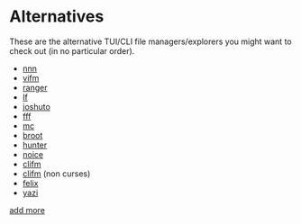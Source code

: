 # Alternatives

These are the alternative TUI/CLI file managers/explorers you might want to check out (in no particular order).

- [nnn][1]
- [vifm][2]
- [ranger][3]
- [lf][4]
- [joshuto][5]
- [fff][6]
- [mc][7]
- [broot][8]
- [hunter][9]
- [noice][10]
- [clifm][11]
- [clifm][12] (non curses)
- [felix][14]
- [yazi][15]

[add more][13]

[1]: https://github.com/jarun/nnn/
[2]: https://github.com/vifm/vifm
[3]: https://github.com/ranger/ranger
[4]: https://github.com/gokcehan/lf
[5]: https://github.com/kamiyaa/joshuto
[6]: https://github.com/dylanaraps/fff
[7]: https://github.com/MidnightCommander/mc
[8]: https://github.com/Canop/broot
[9]: https://github.com/rabite0/hunter
[10]: https://git.2f30.org/noice/
[11]: https://github.com/pasqu4le/clifm
[12]: https://github.com/leo-arch/clifm
[13]: community.md
[14]: https://github.com/kyoheiu/felix
[15]: https://github.com/sxyazi/yazi
